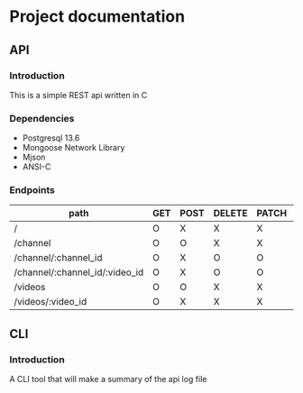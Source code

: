 # Project documentation

## API
### Introduction
This is a simple REST api written in C

### Dependencies
- Postgresql 13.6
- Mongoose Network Library
- Mjson
- ANSI-C


### Endpoints
|path|GET|POST|DELETE|PATCH|PUT|
|---|---|---|---|---|---|
|/|O|X|X|X|X|
|/channel|O|O|X|X|X|
|/channel/:channel_id|O|X|O|O|O|
|/channel/:channel_id/:video_id|O|X|O|O|O|
|/videos|O|O|X|X|X|
|/videos/:video_id|O|X|X|X|X|


## CLI
### Introduction
A CLI tool that will make a summary of the api log file
